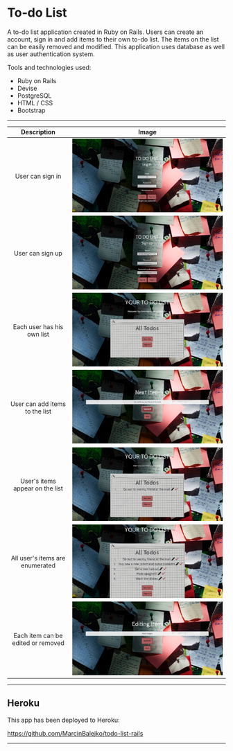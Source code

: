 To-do List
=================
A to-do list application created in Ruby on Rails. Users can create an account,
sign in and add items to their own to-do list.
The items on the list can be easily removed and modified.
This application uses database as well as user authentication system.

Tools and technologies used:

* Ruby on Rails
* Devise
* PostgreSQL
* HTML / CSS
* Bootstrap

-----

|   Description    |   Image    |
|:------------:|:----------------:|
|User can sign in| ![signin](app/assets/images/todo1.png)|
|User can sign up| ![signin](app/assets/images/todo2.png)|
|Each user has his own list| ![signin](app/assets/images/todo3.png)|
|User can add items to the list| ![signin](app/assets/images/todo4.png)|
|User's items appear on the list| ![signin](app/assets/images/todo5.png)|
|All user's items are enumerated| ![signin](app/assets/images/todo6.png)|
|Each item can be edited or removed| ![signin](app/assets/images/todo7.png)|

-----

**Heroku**
-------------------------------
This app has been deployed to Heroku:

https://github.com/MarcinBalejko/todo-list-rails

-------
